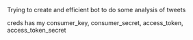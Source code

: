 Trying to create and efficient bot to do some analysis of tweets

creds has my consumer_key, consumer_secret, access_token, access_token_secret
